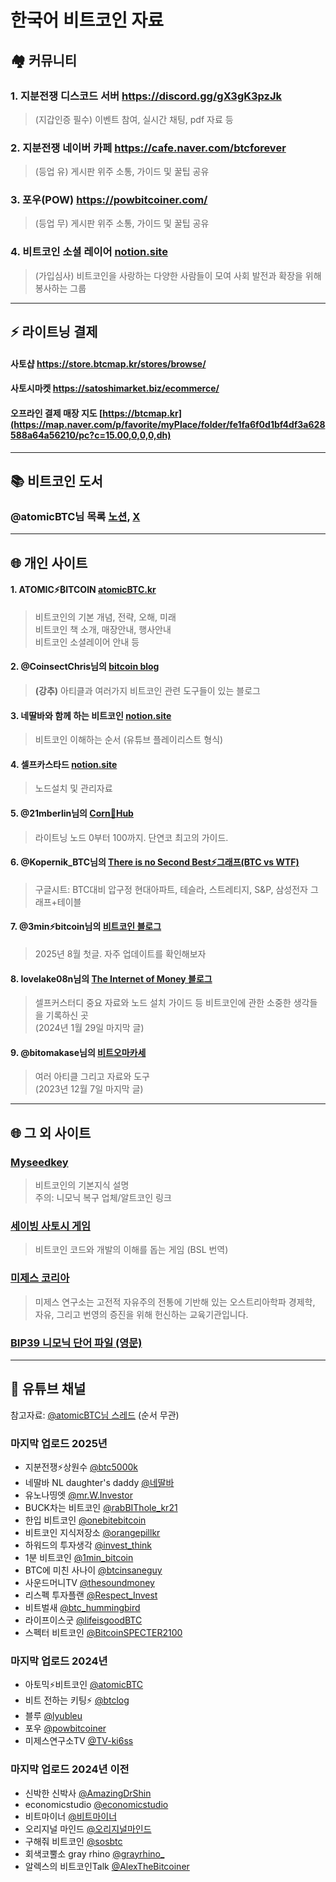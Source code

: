 # 한국어 비트코인 자료

## 🏘️ 커뮤니티
### 1. 지분전쟁 디스코드 서버 https://discord.gg/gX3gK3pzJk
> (지갑인증 필수) 이벤트 참여, 실시간 채팅, pdf 자료 등
### 2. 지분전쟁 네이버 카페 https://cafe.naver.com/btcforever
> (등업 유) 게시판 위주 소통, 가이드 및 꿀팁 공유
### 3. 포우(POW) https://powbitcoiner.com/
> (등업 무) 게시판 위주 소통, 가이드 및 꿀팁 공유
### 4. 비트코인 소셜 레이어 [notion.site](https://exciting-cheek-5fa.notion.site/itcoin-Social-Layer-17267469618f80e78b4ec91ae055ec06)
> (가입심사) 비트코인을 사랑하는 다양한 사람들이 모여 사회 발전과 확장을 위해 봉사하는 그룹
---
## ⚡️ 라이트닝 결제
#### 사토샵 https://store.btcmap.kr/stores/browse/
#### 사토시마켓 https://satoshimarket.biz/ecommerce/
#### 오프라인 결제 매장 지도 [https://btcmap.kr](https://map.naver.com/p/favorite/myPlace/folder/fe1fa6f0d1bf4df3a628588a64a56210/pc?c=15.00,0,0,0,dh)
---
## 📚 비트코인 도서  
### @atomicBTC님 목록 [노션](https://atomicbtc.notion.site/ATOMIC-ITCOIN-8808cd293d9e4fd294a03fdd590c2131?p=134b1d6dd35f8145983bc898c41d40ce&pm=c), [X](https://x.com/atomicBTC/status/1772962907757621580)  
---
## 🌐 개인 사이트
#### 1. ATOMIC⚡️₿ITCOIN [atomicBTC.kr](https://atomicbtc.notion.site/ATOMIC-ITCOIN-8808cd293d9e4fd294a03fdd590c2131)
> 비트코인의 기본 개념, 전략, 오해, 미래  
> 비트코인 책 소개, 매장안내, 행사안내  
> 비트코인 소셜레이어 안내 등  

#### 2. @CoinsectChris님의 [bitcoin blog](https://btc.coinsect.io/)
> **(강추)** 아티클과 여러가지 비트코인 관련 도구들이 있는 블로그

#### 3. 네딸바와 함께 하는 비트코인 [notion.site](https://righteous-route-5d3.notion.site/1cdc206ac58f8010b45ad550d5686a08)
> 비트코인 이해하는 순서 (유튜브 플레이리스트 형식)
  
#### 4. 셀프카스타드 [notion.site](https://florentine-porkpie-563.notion.site/2e905cab90ae4a979711ec40bbb85d64?v=7c329be91bd44a03928fcfa3ed4c3fe4)  
> 노드설치 및 관리자료

#### 5. @21mberlin님의 [Corn🌽Hub](https://oasis-milk-790.notion.site/Corn-Hub-By-Berlin-23f82e1163ca80318d93d8d1f047daee)
> 라이트닝 노드 0부터 100까지. 단연코 최고의 가이드.

#### 6. @Kopernik_BTC님의 [There is no Second Best⚡️그래프(BTC vs WTF)](https://docs.google.com/spreadsheets/u/1/d/e/2PACX-1vQ6E5uQvhgC4scIMLfhoh0f6u4xZS0LZhkY2pWcBDkFGjztA2K0_sD1JTgs59bUhg/pubhtml)
> 구글시트: BTC대비 압구정 현대아파트, 테슬라, 스트레티지, S&P, 삼성전자 그래프+테이블

#### 7. @3min⚡️bitcoin님의 [비트코인 블로그](https://3min-bitcoin.tistory.com/)
> 2025년 8월 첫글. 자주 업데이트를 확인해보자

#### 8. lovelake08n님의 [The Internet of Money 블로그](https://blog.naver.com/lovelake08n)
> 셀프커스터디 중요 자료와 노드 설치 가이드 등 비트코인에 관한 소중한 생각들을 기록하신 곳  
> (2024년 1월 29일 마지막 글)

#### 9. @bitomakase님의 [비트오마카세](https://bitomakase.com/)
> 여러 아티클 그리고 자료와 도구  
> (2023년 12월 7일 마지막 글)
---

## 🌐 그 외 사이트
### [Myseedkey](https://myseedkey.com/learn/bitcoin/)
> 비트코인의 기본지식 설명  
> 주의: 니모닉 복구 업체/알트코인 링크

### [세이빙 사토시 게임](https://savingsatoshi.com/ko)
> 비트코인 코드와 개발의 이해를 돕는 게임 (BSL 번역)

### [미제스 코리아](https://miseskorea.org/)
> 미제스 연구소는 고전적 자유주의 전통에 기반해 있는 오스트리아학파 경제학, 자유, 그리고 번영의 증진을 위해 헌신하는 교육기관입니다.

### [BIP39 니모닉 단어 파일 (영문)](https://github.com/bitcoin/bips/blob/master/bip-0039/english.txt)

---
## 🎦 유튜브 채널
참고자료: [@atomicBTC님 스레드](https://x.com/atomicBTC/status/1564381447527727104) (순서 무관)  

### 마지막 업로드 2025년
- 지분전쟁⚡️상원수 [@btc5000k](https://www.youtube.com/@btc5000k)
- 네딸바 NL daughter's daddy [@네딸바](https://www.youtube.com/@네딸바)
- 유노나띵엣 [@mr.W.Investor](https://www.youtube.com/@mr.W.Investor)
- BUCK차는 비트코인 [@rabBIThole_kr21](https://www.youtube.com/@rabBIThole_kr21)
- 한입 비트코인 [@onebitebitcoin](https://www.youtube.com/@onebitebitcoin)
- 비트코인 지식저장소 [@orangepillkr](https://www.youtube.com/@orangepillkr)
- 하워드의 투자생각 [@invest_think](https://www.youtube.com/@invest_think)
- 1분 비트코인 [@1min_bitcoin](https://www.youtube.com/@1min_bitcoin)
- BTC에 미친 사나이 [@btcinsaneguy](https://www.youtube.com/@btcinsaneguy)
- 사운드머니TV [@thesoundmoney](https://www.youtube.com/@thesoundmoney)
- 리스펙 투자플랜 [@Respect_Invest](https://www.youtube.com/@Respect_Invest)
- 비트벌새 [@btc_hummingbird](https://www.youtube.com/@btc_hummingbird)
- 라이프이스굿 [@lifeisgoodBTC](https://www.youtube.com/@lifeisgoodBTC)
- 스펙터 비트코인 [@BitcoinSPECTER2100](https://www.youtube.com/@BitcoinSPECTER2100)
  
### 마지막 업로드 2024년
- 아토믹⚡️비트코인 [@atomicBTC](https://www.youtube.com/@atomicBTC)
- 비트 전하는 키팅⚡ [@btclog](https://www.youtube.com/@btclog)
- 블루 [@lyubleu](https://www.youtube.com/@lyubleu)
- 포우 [@powbitcoiner](https://www.youtube.com/@powbitcoiner)
- 미제스연구소TV [@TV-ki6ss](https://www.youtube.com/@TV-ki6ss)
    
### 마지막 업로드 2024년 이전
- 신박한 신박사 [@AmazingDrShin](https://www.youtube.com/@AmazingDrShin)
- economicstudio [@economicstudio](https://www.youtube.com/@economicstudio)
- 비트마이너 [@비트마이너](https://www.youtube.com/@비트마이너)
- 오리지널 마인드 [@오리지널마인드](https://www.youtube.com/@오리지널마인드)
- 구해줘 비트코인 [@sosbtc](https://www.youtube.com/@sosbtc)
- 회색코뿔소 gray rhino [@grayrhino_](https://www.youtube.com/@grayrhino_)
- 알렉스의 비트코인Talk [@AlexTheBitcoiner](https://www.youtube.com/@AlexTheBitcoiner)

